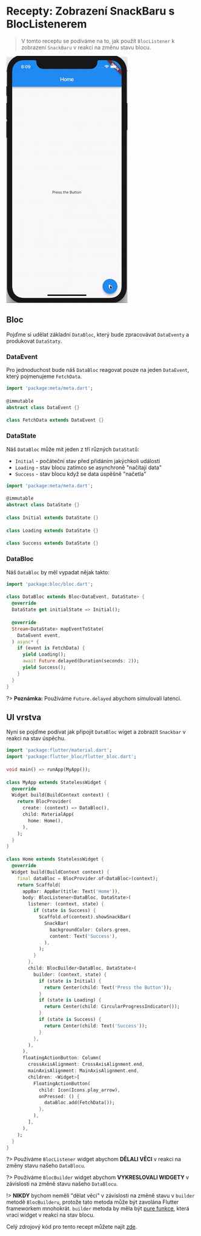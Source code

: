 # Recepty: Zobrazení SnackBaru s BlocListenerem

> V tomto receptu se podíváme na to, jak použít `BlocListener` k zobrazení `SnackBaru` v reakci na změnu stavu blocu.

![demo](../assets/gifs/recipes_flutter_snack_bar.gif)

## Bloc

Pojďme si udělat základní `DataBloc`, který bude zpracovávat `DataEventy` a produkovat `DataStaty`.

### DataEvent

Pro jednoduchost bude náš `DataBloc` reagovat pouze na jeden `DataEvent`, který pojmenujeme `FetchData`.

```dart
import 'package:meta/meta.dart';

@immutable
abstract class DataEvent {}

class FetchData extends DataEvent {}
```

### DataState

Náš `DataBloc` může mít jeden z tří různých `DataStatů`:

- `Initial` - počáteční stav před přidáním jakýchkoli událostí
- `Loading` - stav blocu zatímco se asynchroně "načítají data"
- `Success` - stav blocu když se data úspěšně "načetla"

```dart
import 'package:meta/meta.dart';

@immutable
abstract class DataState {}

class Initial extends DataState {}

class Loading extends DataState {}

class Success extends DataState {}
```

### DataBloc

Náš `DataBloc` by měl vypadat nějak takto:

```dart
import 'package:bloc/bloc.dart';

class DataBloc extends Bloc<DataEvent, DataState> {
  @override
  DataState get initialState => Initial();

  @override
  Stream<DataState> mapEventToState(
    DataEvent event,
  ) async* {
    if (event is FetchData) {
      yield Loading();
      await Future.delayed(Duration(seconds: 2));
      yield Success();
    }
  }
}
```

?> **Poznámka:** Používáme `Future.delayed` abychom simulovali latenci.

## UI vrstva

Nyní se pojďme podívat jak připojit `DataBloc` wiget a zobrazit `Snackbar` v reakci na stav úspěchu.

```dart
import 'package:flutter/material.dart';
import 'package:flutter_bloc/flutter_bloc.dart';

void main() => runApp(MyApp());

class MyApp extends StatelessWidget {
  @override
  Widget build(BuildContext context) {
    return BlocProvider(
      create: (context) => DataBloc(),
      child: MaterialApp(
        home: Home(),
      ),
    );
  }
}

class Home extends StatelessWidget {
  @override
  Widget build(BuildContext context) {
    final dataBloc = BlocProvider.of<DataBloc>(context);
    return Scaffold(
      appBar: AppBar(title: Text('Home')),
      body: BlocListener<DataBloc, DataState>(
        listener: (context, state) {
          if (state is Success) {
            Scaffold.of(context).showSnackBar(
              SnackBar(
                backgroundColor: Colors.green,
                content: Text('Success'),
              ),
            );
          }
        },
        child: BlocBuilder<DataBloc, DataState>(
          builder: (context, state) {
            if (state is Initial) {
              return Center(child: Text('Press the Button'));
            }
            if (state is Loading) {
              return Center(child: CircularProgressIndicator());
            }
            if (state is Success) {
              return Center(child: Text('Success'));
            }
          },
        ),
      ),
      floatingActionButton: Column(
        crossAxisAlignment: CrossAxisAlignment.end,
        mainAxisAlignment: MainAxisAlignment.end,
        children: <Widget>[
          FloatingActionButton(
            child: Icon(Icons.play_arrow),
            onPressed: () {
              dataBloc.add(FetchData());
            },
          ),
        ],
      ),
    );
  }
}
```

?> Používáme `BlocListener` widget abychom **DĚLALI VĚCI** v reakci na změny stavu našeho `DataBlocu`.

?> Používáme `BlocBuilder` widget abychom **VYKRESLOVALI WIDGETY** v závislosti na změně stavu našeho `DataBlocu`.

!> **NIKDY** bychom neměli "dělat věci" v závislosti na změně stavu v `builder` metodě `BlocBuilderu`, protože tato metoda může být zavolána Flutter frameworkem mnohokrát. `builder` metoda by měla být [pure funkce](https://en.wikipedia.org/wiki/Pure_function), která vrací widget v reakci na stav blocu.

Celý zdrojový kód pro tento recept můžete najít [zde](https://gist.github.com/felangel/1e5b2c25b263ad1aa7bbed75d8c76c44).
